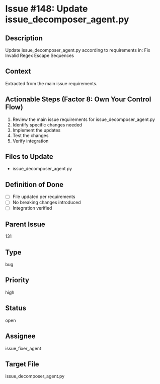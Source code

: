 # Issue #148: Update issue_decomposer_agent.py

## Description
Update issue_decomposer_agent.py according to requirements in: Fix Invalid Regex Escape Sequences

## Context
Extracted from the main issue requirements.

## Actionable Steps (Factor 8: Own Your Control Flow)
1. Review the main issue requirements for issue_decomposer_agent.py
2. Identify specific changes needed
3. Implement the updates
4. Test the changes
5. Verify integration

## Files to Update
- issue_decomposer_agent.py

## Definition of Done
- [ ] File updated per requirements
- [ ] No breaking changes introduced
- [ ] Integration verified

## Parent Issue
131

## Type
bug

## Priority
high

## Status
open

## Assignee
issue_fixer_agent

## Target File
issue_decomposer_agent.py
